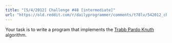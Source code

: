 ```yaml
---
title: "[5/4/2012] Challenge #48 [intermediate]"
url: "https://old.reddit.com/r/dailyprogrammer/comments/t78lv/542012_challenge_48_intermediate/"
---
```


Your task is to write a program that implements the [Trabb Pardo Knuth](http://en.wikipedia.org/wiki/Trabb_Pardo%E2%80%93Knuth_algorithm) algorithm.

